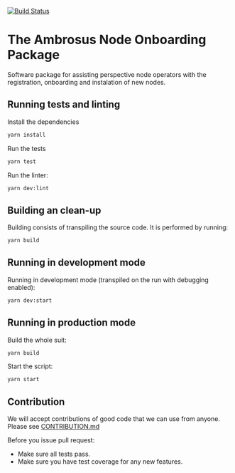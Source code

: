 [![Build Status](https://travis-ci.com/ambrosus/ambrosus-nop.svg?token=3AeQ6aqcxJ7ZUnsz6KJt&branch=master)](https://travis-ci.com/ambrosus/ambrosus-nop)

# The Ambrosus Node Onboarding Package
Software package for assisting perspective node operators with the registration, onboarding and instalation of new nodes. 

## Running tests and linting

Install the dependencies
```sh
yarn install
```

Run the tests
```sh
yarn test
```

Run the linter:
```sh
yarn dev:lint
```

## Building an clean-up
Building consists of transpiling the source code. It is performed by running:
```sh
yarn build
```

## Running in development mode

Running in development mode (transpiled on the run with debugging enabled):
```sh
yarn dev:start
```

## Running in production mode

Build the whole suit:
```sh
yarn build
```

Start the script:
```sh
yarn start
```

## Contribution
We will accept contributions of good code that we can use from anyone.  
Please see [CONTRIBUTION.md](CONTRIBUTION.md)

Before you issue pull request:
* Make sure all tests pass.
* Make sure you have test coverage for any new features.
